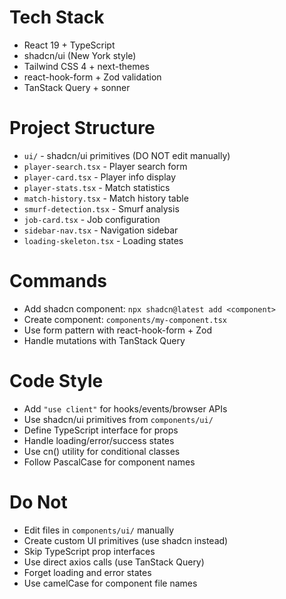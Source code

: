# Tech Stack
- React 19 + TypeScript
- shadcn/ui (New York style)
- Tailwind CSS 4 + next-themes
- react-hook-form + Zod validation
- TanStack Query + sonner

# Project Structure
- `ui/` - shadcn/ui primitives (DO NOT edit manually)
- `player-search.tsx` - Player search form
- `player-card.tsx` - Player info display
- `player-stats.tsx` - Match statistics
- `match-history.tsx` - Match history table
- `smurf-detection.tsx` - Smurf analysis
- `job-card.tsx` - Job configuration
- `sidebar-nav.tsx` - Navigation sidebar
- `loading-skeleton.tsx` - Loading states

# Commands
- Add shadcn component: `npx shadcn@latest add <component>`
- Create component: `components/my-component.tsx`
- Use form pattern with react-hook-form + Zod
- Handle mutations with TanStack Query

# Code Style
- Add `"use client"` for hooks/events/browser APIs
- Use shadcn/ui primitives from `components/ui/`
- Define TypeScript interface for props
- Handle loading/error/success states
- Use cn() utility for conditional classes
- Follow PascalCase for component names

# Do Not
- Edit files in `components/ui/` manually
- Create custom UI primitives (use shadcn instead)
- Skip TypeScript prop interfaces
- Use direct axios calls (use TanStack Query)
- Forget loading and error states
- Use camelCase for component file names
